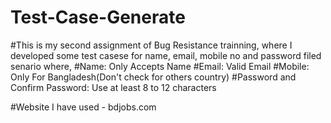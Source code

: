 # Test-Case-Generate

#This is my second assignment of Bug Resistance trainning, where I developed some test casese for name, email, mobile no and password filed senario where, 
#Name: Only Accepts Name
#Email: Valid Email
#Mobile: Only For Bangladesh(Don't check for others country)
#Password and Confirm Password: Use at least 8 to 12 characters

#Website I have used  - bdjobs.com
